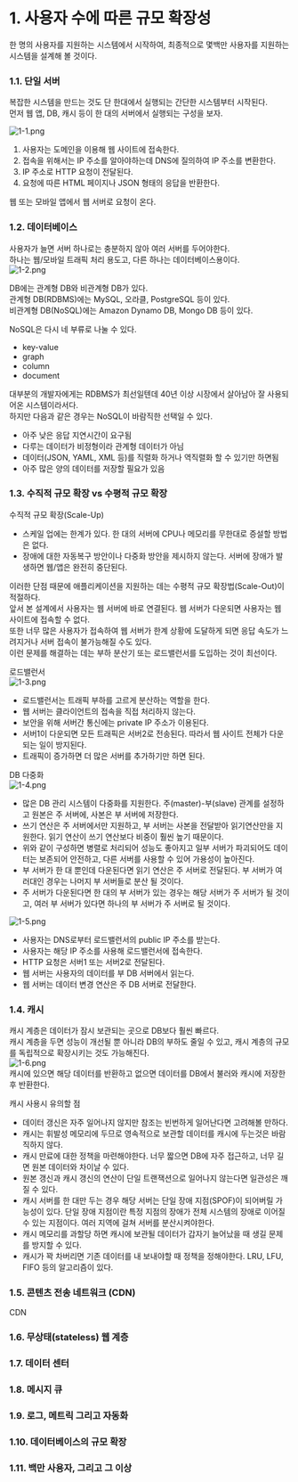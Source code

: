 # 1. 사용자 수에 따른 규모 확장성
한 명의 사용자를 지원하는 시스템에서 시작하여, 최종적으로 몇백만 사용자를 지원하는 시스템을 설계해 볼 것이다.

### 1.1. 단일 서버
복잡한 시스템을 만드는 것도 단 한대에서 실행되는 간단한 시스템부터 시작된다.  
먼저 웹 앱, DB, 캐시 등이 한 대의 서버에서 실행되는 구성을 보자.

![1-1.png](img/1-1.png)  
1. 사용자는 도메인을 이용해 웹 사이트에 접속한다.
2. 접속을 위해서는 IP 주소를 알아야하는데 DNS에 질의하여 IP 주소를 변환한다.
3. IP 주소로 HTTP 요청이 전달된다.
4. 요청에 따른 HTML 페이지나 JSON 형태의 응답을 반환한다.

웹 또는 모바일 앱에서 웹 서버로 요청이 온다.

### 1.2. 데이터베이스
사용자가 늘면 서버 하나로는 충분하지 않아 여러 서버를 두어야한다.  
하나는 웹/모바일 트래픽 처리 용도고, 다른 하나는 데이터베이스용이다.  
![1-2.png](img/1-2.png)

DB에는 관계형 DB와 비관계형 DB가 있다.  
관계형 DB(RDBMS)에는 MySQL, 오라클, PostgreSQL 등이 있다.  
비관계형 DB(NoSQL)에는 Amazon Dynamo DB, Mongo DB 등이 있다.  

NoSQL은 다시 네 부류로 나눌 수 있다. 
- key-value
- graph
- column
- document

대부분의 개발자에게는 RDBMS가 최선일텐데 40년 이상 시장에서 살아남아 잘 사용되어온 시스템이라서다.  
하지만 다음과 같은 경우는 NoSQL이 바람직한 선택일 수 있다.
- 아주 낮은 응답 지연시간이 요구됨
- 다루는 데이터가 비정형이라 관계형 데이터가 아님
- 데이터(JSON, YAML, XML 등)를 직렬화 하거나 역직렬화 할 수 있기만 하면됨
- 아주 많은 양의 데이터를 저장할 필요가 있음

### 1.3. 수직적 규모 확장 vs 수평적 규모 확장
수직적 규모 확장(Scale-Up)
- 스케일 업에는 한계가 있다. 한 대의 서버에 CPU나 메모리를 무한대로 증설할 방법은 없다.
- 장애에 대한 자동복구 방안이나 다중화 방안을 제시하지 않는다. 서버에 장애가 발생하면 웹/앱은 완전히 중단된다.

이러한 단점 때문에 애플리케이션을 지원하는 데는 수평적 규모 확장법(Scale-Out)이 적절하다.  
앞서 본 설계에서 사용자는 웹 서버에 바로 연결된다. 웹 서버가 다운되면 사용자는 웹 사이트에 접속할 수 없다.  
또한 너무 많은 사용자가 접속하여 웹 서버가 한계 상황에 도달하게 되면 응답 속도가 느려지거나 서버 접속이 불가능해질 수도 있다.  
이런 문제를 해결하는 데는 부하 분산기 또는 로드밸런서를 도입하는 것이 최선이다.

로드밸런서  
  ![1-3.png](img/1-3.png)
- 로드밸런서는 트래픽 부하를 고르게 분산하는 역할을 한다.
- 웹 서버는 클라이언트의 접속을 직접 처리하지 않는다.
- 보안을 위해 서버간 통신에는 private IP 주소가 이용된다.
- 서버1이 다운되면 모든 트래픽은 서버2로 전송된다. 따라서 웹 사이트 전체가 다운되는 일이 방지된다.
- 트래픽이 증가하면 더 많은 서버를 추가하기만 하면 된다.

DB 다중화  
![1-4.png](img/1-4.png)
- 많은 DB 관리 시스템이 다중화를 지원한다. 주(master)-부(slave) 관계를 설정하고 원본은 주 서버에, 사본은 부 서버에 저장한다.
- 쓰기 연산은 주 서버에서만 지원하고, 부 서버는 사본을 전달받아 읽기연산만을 지원한다. 읽기 연산이 쓰기 연산보다 비중이 훨씬 높기 때문이다.
- 위와 같이 구성하면 병렬로 처리되어 성능도 좋아지고 일부 서버가 파괴되어도 데이터는 보존되어 안전하고, 다른 서버를 사용할 수 있어 가용성이 높아진다.
- 부 서버가 한 대 뿐인데 다운된다면 읽기 연산은 주 서버로 전달된다. 부 서버가 여러대인 경우는 나머지 부 서버들로 분산 될 것이다.
- 주 서버가 다운된다면 한 대의 부 서버가 있는 경우는 해당 서버가 주 서버가 될 것이고, 여러 부 서버가 있다면 하나의 부 서버가 주 서버로 될 것이다.


![1-5.png](img/1-5.png)
- 사용자는 DNS로부터 로드밸런서의 public IP 주소를 받는다.
- 사용자는 해당 IP 주소를 사용해 로드밸런서에 접속한다.
- HTTP 요청은 서버1 또는 서버2로 전달된다.
- 웹 서버는 사용자의 데이터를 부 DB 서버에서 읽는다.
- 웹 서버는 데이터 변경 연산은 주 DB 서버로 전달한다.

### 1.4. 캐시
캐시 계층은 데이터가 잠시 보관되는 곳으로 DB보다 훨씬 빠르다.   
캐시 계층을 두면 성능이 개선될 뿐 아니라 DB의 부하도 줄일 수 있고, 캐시 계층의 규모를 독립적으로 확장시키는 것도 가능해진다.  
![1-6.png](1-6.png)  
캐시에 있으면 해당 데이터를 반환하고 없으면 데이터를 DB에서 불러와 캐시에 저장한 후 반환한다.

캐시 사용시 유의할 점
- 데이터 갱신은 자주 일어나지 않지만 참조는 빈번하게 일어난다면 고려해볼 만하다.
- 캐시는 휘발성 메모리에 두므로 영속적으로 보관할 데이터를 캐시에 두는것은 바람직하지 않다.
- 캐시 만료에 대한 정책을 마련해야한다. 너무 짧으면 DB에 자주 접근하고, 너무 길면 원본 데이터와 차이날 수 있다.
- 원본 갱신과 캐시 갱신의 연산이 단일 트랜잭션으로 일어나지 않는다면 일관성은 깨질 수 있다.
- 캐시 서버를 한 대만 두는 경우 해당 서버는 단일 장애 지점(SPOF)이 되어버릴 가능성이 있다. 단일 장애 지점이란 특정 지점의 장애가 전체 시스템의 장애로 이어질 수 있는 지점이다. 여러 지역에 걸쳐 서버를 분산시켜야한다.
- 캐시 메모리를 과할당 하면 캐시에 보관될 데이터가 갑자기 늘어났을 때 생길 문제를 방지할 수 있다.
- 캐시가 꽉 차버리면 기존 데이터를 내 보내야할 때 정책을 정해야한다. LRU, LFU, FIFO 등의 알고리즘이 있다.

### 1.5. 콘텐츠 전송 네트워크 (CDN)
CDN
### 1.6. 무상태(stateless) 웹 계층
### 1.7. 데이터 센터
### 1.8. 메시지 큐
### 1.9. 로그, 메트릭 그리고 자동화
### 1.10. 데이터베이스의 규모 확장
### 1.11. 백만 사용자, 그리고 그 이상
